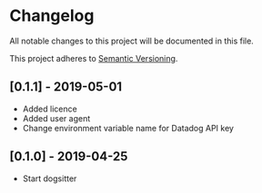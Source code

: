 # Changelog
All notable changes to this project will be documented in this file.

This project adheres to [Semantic Versioning](http://semver.org/spec/v2.0.0.html).

## [0.1.1] - 2019-05-01
- Added licence
- Added user agent
- Change environment variable name for Datadog API key

## [0.1.0] - 2019-04-25
- Start dogsitter
